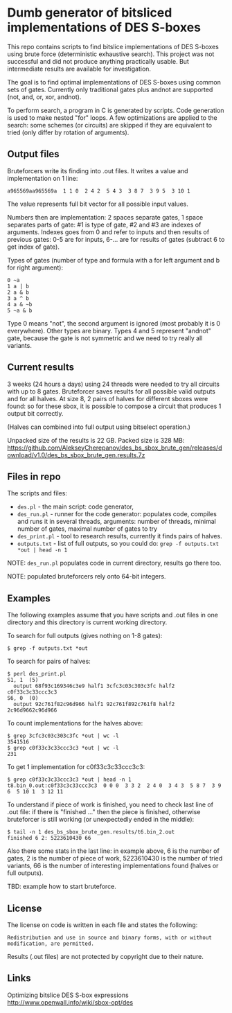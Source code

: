 # Dumb generator of bitsliced implementations of DES S-boxes

This repo contains scripts to find bitslice implementations of DES S-boxes using brute force (deterministic exhaustive search). This project was not successful and did not produce anything practically usable. But intermediate results are available for investigation.

The goal is to find optimal implementations of DES S-boxes using common sets of gates. Currently only traditional gates plus andnot are supported (not, and, or, xor, andnot).

To perform search, a program in C is generated by scripts. Code generation is used to make nested "for" loops. A few optimizations are applied to the search: some schemes (or circuits) are skipped if they are equivalent to tried (only differ by rotation of arguments).

## Output files

Bruteforcers write its finding into .out files. It writes a value and implementation on 1 line:

```
a965569aa965569a  1 1 0  2 4 2  5 4 3  3 8 7  3 9 5  3 10 1  
```

The value represents full bit vector for all possible input values.

Numbers then are implementation: 2 spaces separate gates, 1 space separates parts of gate: #1 is type of gate, #2 and #3 are indexes of arguments. Indexes goes from 0 and refer to inputs and then results of previous gates: 0-5 are for inputs, 6-... are for results of gates (subtract 6 to get index of gate).

Types of gates (number of type and formula with a for left argument and b for right argument):
```
0 ~a
1 a | b
2 a & b
3 a ^ b
4 a & ~b
5 ~a & b
```

Type 0 means "not", the second argument is ignored (most probably it is 0 everywhere). Other types are binary. Types 4 and 5 represent "andnot" gate, because the gate is not symmetric and we need to try really all variants.

## Current results

3 weeks (24 hours a days) using 24 threads were needed to try all circuits with up to 8 gates. Bruteforcer saves results for all possible valid outputs and for all halves. At size 8, 2 pairs of halves for different sboxes were found: so for these sbox, it is possible to compose a circuit that produces 1 output bit correctly.

(Halves can combined into full output using bitselect operation.)

Unpacked size of the results is 22 GB. Packed size is 328 MB:
https://github.com/AlekseyCherepanov/des_bs_sbox_brute_gen/releases/download/v1.0/des_bs_sbox_brute_gen.results.7z

## Files in repo

The scripts and files:
  * `des.pl` - the main script: code generator,
  * `des_run.pl` - runner for the code generator: populates code, compiles and runs it in several threads, arguments: number of threads, minimal number of gates, maximal number of gates to try
  * `des_print.pl` - tool to research results, currently it finds pairs of halves.
  * `outputs.txt` - list of full outputs, so you could do: `grep -f outputs.txt *out | head -n 1`

NOTE: `des_run.pl` populates code in current directory, results go there too.

NOTE: populated bruteforcers rely onto 64-bit integers.

## Examples

The following examples assume that you have scripts and .out files in one directory and this directory is current working directory.

To search for full outputs (gives nothing on 1-8 gates):

```
$ grep -f outputs.txt *out
```

To search for pairs of halves:

```
$ perl des_print.pl
S1, 1  (5)
  output 68f93c169346c3e9 half1 3cfc3c03c303c3fc half2 c0f33c3c33ccc3c3
S6, 0  (0)
  output 92c761f82c96d966 half1 92c761f892c761f8 half2 2c96d9662c96d966
```

To count implementations for the halves above:

```
$ grep 3cfc3c03c303c3fc *out | wc -l
3541516
$ grep c0f33c3c33ccc3c3 *out | wc -l
231
```

To get 1 implementation for c0f33c3c33ccc3c3:

```
$ grep c0f33c3c33ccc3c3 *out | head -n 1
t8.bin_0.out:c0f33c3c33ccc3c3  0 0 0  3 3 2  2 4 0  3 4 3  5 8 7  3 9 6  5 10 1  3 12 11
```

To understand if piece of work is finished, you need to check last line of .out file: if there is "finished ..." then the piece is finished, otherwise bruteforcer is still working (or unexpectedly ended in the middle):

```
$ tail -n 1 des_bs_sbox_brute_gen.results/t6.bin_2.out
finished 6 2: 5223610430 66
```

Also there some stats in the last line: in example above, 6 is the number of gates, 2 is the number of piece of work, 5223610430 is the number of tried variants, 66 is the number of interesting implementations found (halves or full outputs).

TBD: example how to start bruteforce.

## License

The license on code is written in each file and states the following:

`Redistribution and use in source and binary forms, with or without modification, are permitted.`

Results (.out files) are not protected by copyright due to their nature.

## Links

Optimizing bitslice DES S-box expressions
http://www.openwall.info/wiki/sbox-opt/des
